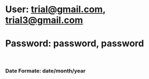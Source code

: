 # User: trial@gmail.com, trial3@gmail.com
# Password: password, password

<br>

### Date Formate: date/month/year
